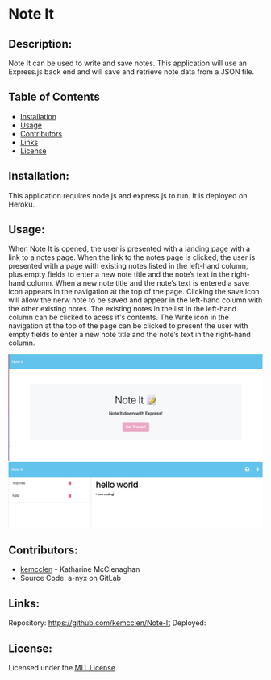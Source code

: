 # Note It

## Description:
Note It can be used to write and save notes. This application will use an Express.js back end and will save and retrieve note data from a JSON file.

## Table of Contents

- [Installation](#installation)
- [Usage](#usage)
- [Contributors](#contributors)
- [Links](#links)
- [License](#license)

## Installation:
This application requires node.js and express.js to run. It is deployed on Heroku.

## Usage:
When Note It is opened, the user is presented with a landing page with a link to a notes page. When the link to the notes page is clicked, the user is presented with a page with existing notes listed in the left-hand column, plus empty fields to enter a new note title and the note’s text in the right-hand column. When a new note title and the note’s text is entered a save icon appears in the navigation at the top of the page. Clicking the save icon will allow the nerw note to be saved and appear in the left-hand column with the other existing notes. The existing notes in the list in the left-hand column can be clicked to acess it's contents. The Write icon in the navigation at the top of the page can be clicked to present the user with empty fields to enter a new note title and the note’s text in the right-hand column.

![home](/Assets/home.png)
![notes](/Assets/notes.png)

## Contributors:
- [kemcclen](https://github.com/kemcclen)  - Katharine McClenaghan
- Source Code: a-nyx on GitLab

## Links: 
Repository: https://github.com/kemcclen/Note-It
Deployed: 

## License:
Licensed under the [MIT License](https://opensource.org/license/mit/).